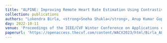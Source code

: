 ```yaml
---
title: "ALPINE: Improving Remote Heart Rate Estimation Using Contrastive Learning"
collection: publications
authors: "Lokendra Birla, <strong>Sneha Shukla</strong>, Anup Kumar Gupta, Puneet Gupta"
day: 2022-10-11
venue: 'Proceedings of the IEEE/CVF Winter Conference on Applications of Computer Vision'
paperurl: 'https://openaccess.thecvf.com/content/WACV2023/html/Birla_ALPINE_Improving_Remote_Heart_Rate_Estimation_Using_Contrastive_Learning_WACV_2023_paper.html'
---
```

